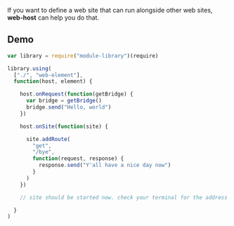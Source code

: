 If you want to define a web site that can run alongside other web sites, **web-host** can help you do that.

## Demo

```javascript
var library = require("module-library")(require)

library.using(
  ["./", "web-element"],
  function(host, element) {

    host.onRequest(function(getBridge) {
      var bridge = getBridge()
      bridge.send("Hello, world")
    })

    host.onSite(function(site) {

      site.addRoute(
        "get",
        "/bye",
        function(request, response) {
          response.send("Y'all have a nice day now")
        }
      )
    })

    // site should be started now. check your terminal for the address

  }
)
```
